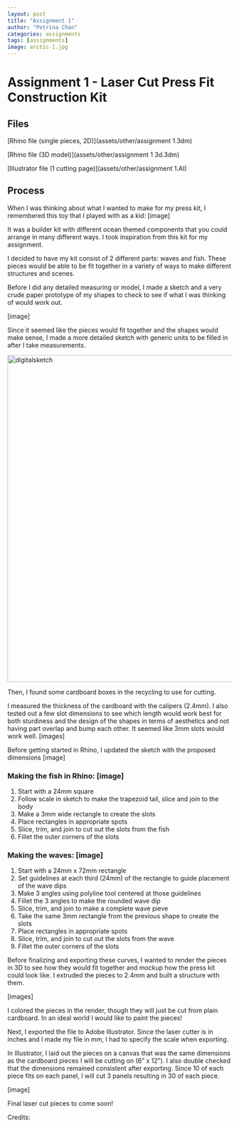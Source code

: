 ```yaml
---
layout: post
title: "Assignment 1"
author: "Petrina Chan"
categories: assignments
tags: [assignments]
image: arctic-1.jpg
---
```


# Assignment 1 - Laser Cut Press Fit Construction Kit

## Files

[Rhino file (single pieces, 2D)](assets/other/assignment 1.3dm)

[Rhino file (3D model)](assets/other/assignment 1 3d.3dm)

[Illustrator file (1 cutting page)](assets/other/assignment 1.AI)

## Process

When I was thinking about what I wanted to make for my press kit, I remembered this toy that I played with as a kid: [image]

It was a builder kit with different ocean themed components that you could arrange in many different ways. I took inspiration from this kit for my assignment.

I decided to have my kit consist of 2 different parts: waves and fish. These pieces would be able to be fit together in a variety of ways to make different structures and scenes.

Before I did any detailed measuring or model, I made a sketch and a very crude paper prototype of my shapes to check to see if what I was thinking of would work out.

[image]

Since it seemed like the pieces would fit together and the shapes would make sense, I made a more detailed sketch with generic units to be filled in after I take measurements. 

<img width="734" alt="digitalsketch" src="https://user-images.githubusercontent.com/115116582/194729055-c599a328-b60f-4e51-9ca5-09a3ad0a6a8c.png">


Then, I found some cardboard boxes in the recycling to use for cutting. 

I measured the thickness of the cardboard with the calipers (2.4mm). I also tested out a few slot dimensions to see which length would work best for both sturdiness and the design of the shapes in terms of aesthetics and not having part overlap and bump each other. It seemed like 3mm slots would work well.  [images]

Before getting started in Rhino, I updated the sketch with the proposed dimensions [image]

### Making the fish in Rhino: [image]
1. Start with a 24mm square
2. Follow scale in sketch to make the trapezoid tail, slice and join to the body
3. Make a 3mm wide rectangle to create the slots
4. Place rectangles in appropriate spots 
5. Slice, trim, and join to cut out the slots from the fish
6. Fillet the outer corners of the slots

### Making the waves: [image]
1. Start with a 24mm x 72mm rectangle
2. Set guidelines at each third (24mm) of the rectangle to guide placement of the wave dips
3. Make 3 angles using polyline tool centered at those guidelines 
4. Fillet the 3 angles to make the rounded wave dip
5. Slice, trim, and join to make a complete wave pieve
6. Take the same 3mm rectangle from the previous shape to create the slots
7. Place rectangles in appropriate spots 
8. Slice, trim, and join to cut out the slots from the wave
9. Fillet the outer corners of the slots

Before finalizing and exporting these curves, I wanted to render the pieces in 3D to see how they would fit together and mockup how the press kit could look like. I extruded the pieces to 2.4mm and built a structure with them. 

[images]

I colored the pieces in the render, though they will just be cut from plain cardboard. In an ideal world I would like to paint the pieces! 

Next, I exported the file to Adobe Illustrator. Since the laser cutter is in inches and I made my file in mm, I had to specify the scale when exporting.

In Illustrator, I laid out the pieces on a canvas that was the same dimensions as the cardboard pieces I will be cutting on (6” x 12”). I also double checked that the dimensions remained consistent after exporting. Since 10 of each piece fits on each panel, I will cut 3 panels resulting in 30 of each piece.  

[image]

Final laser cut pieces to come soon!

Credits:
